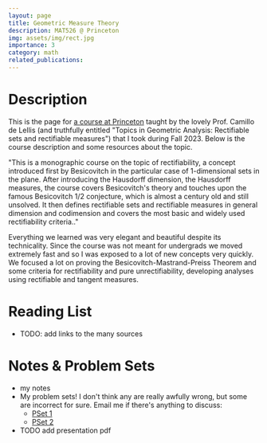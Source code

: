 ```yaml
---
layout: page
title: Geometric Measure Theory
description: MAT526 @ Princeton
img: assets/img/rect.jpg
importance: 3
category: math
related_publications: 
---
```


# Description
This is the page for <a href="https://registrar.princeton.edu/course-offerings/course-details?term=1242&courseid=012721">a course at Princeton</a> taught by the lovely Prof. Camillo de Lellis (and truthfully entitled "Topics in Geometric Analysis: Rectifiable sets and rectifiable measures") that I took during Fall 2023. Below is the course description and some resources about the topic.

"This is a monographic course on the topic of rectifiability, a concept introduced first by Besicovitch in the particular case of 1-dimensional sets in the plane. After introducing the Hausdorff dimension, the Hausdorff measures, the course covers Besicovitch's theory and touches upon the famous Besicovitch 1/2 conjecture, which is almost a century old and still unsolved. It then defines rectifiable sets and rectifiable measures in general dimension and codimension and covers the most basic and widely used rectifiability criteria.."

Everything we learned was very elegant and beautiful despite its technicality. Since the course was not meant for undergrads we moved extremely fast and so I was exposed to a lot of new concepts very quickly. We focused a lot on proving the Besicovitch-Mastrand-Preiss Theorem and some criteria for rectifiability and pure unrectifiability, developing analyses using rectifiable and tangent measures.

# Reading List
- TODO: add links to the many sources

# Notes & Problem Sets
- my notes
- My problem sets! I don't think any are really awfully wrong, but some are incorrect for sure. Email me if there's anything to discuss:
    - <a href="/assets/pdf/functional/ps1.pdf">PSet 1</a>
    - <a href="/assets/pdf/functional/ps2.pdf">PSet 2</a>
- TODO add presentation pdf
